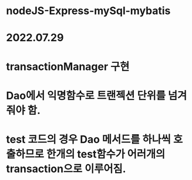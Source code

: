 # nodeJS-Express-mySql-mybatis
# 2022.07.29
# transactionManager 구현
# Dao에서 익명함수로 트랜젝션 단위를 넘겨줘야 함.
# test 코드의 경우 Dao 메서드를 하나씩 호출하므로 한개의 test함수가 어러개의 transaction으로 이루어짐.
